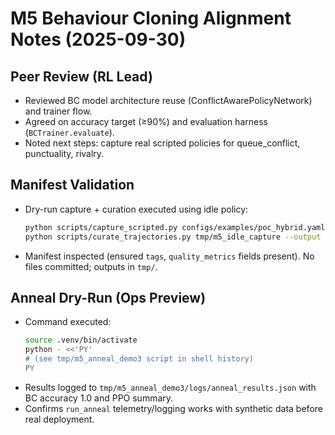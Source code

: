 # M5 Behaviour Cloning Alignment Notes (2025-09-30)

## Peer Review (RL Lead)
- Reviewed BC model architecture reuse (ConflictAwarePolicyNetwork) and trainer flow.
- Agreed on accuracy target (≥90%) and evaluation harness (`BCTrainer.evaluate`).
- Noted next steps: capture real scripted policies for queue_conflict, punctuality, rivalry.

## Manifest Validation
- Dry-run capture + curation executed using idle policy:
  ```bash
  python scripts/capture_scripted.py configs/examples/poc_hybrid.yaml --scenario idle --ticks 5 --output tmp/m5_idle_capture
  python scripts/curate_trajectories.py tmp/m5_idle_capture --output tmp/m5_idle_manifest.json --min-timesteps 1
  ```
- Manifest inspected (ensured `tags`, `quality_metrics` fields present). No files committed; outputs in `tmp/`.

## Anneal Dry-Run (Ops Preview)
- Command executed:
  ```bash
  source .venv/bin/activate
  python - <<'PY'
  # (see tmp/m5_anneal_demo3 script in shell history)
  PY
  ```
- Results logged to `tmp/m5_anneal_demo3/logs/anneal_results.json` with BC accuracy 1.0 and PPO summary.
- Confirms `run_anneal` telemetry/logging works with synthetic data before real deployment.

